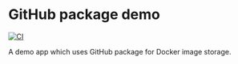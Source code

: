 # GitHub package demo

[![CI](https://github.com/Arnab-Developer/GitHubPackageDemo/actions/workflows/ci.yml/badge.svg)](https://github.com/Arnab-Developer/GitHubPackageDemo/actions/workflows/ci.yml)

A demo app which uses GitHub package for Docker image storage.

